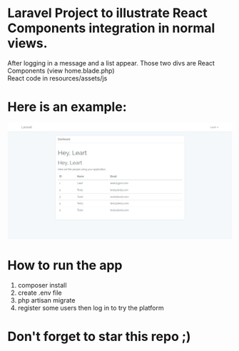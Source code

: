 # Laravel Project to illustrate React Components integration in normal views.

After logging in a message and a list appear. Those two divs are React Components (view home.blade.php) <br/>
React code in resources/assets/js

# Here is an example:
![alt text](https://raw.githubusercontent.com/leartgjoni/laravel-react-component/master/demo/example.png)

# How to run the app

1. composer install
2. create .env file
3. php artisan migrate
4. register some users then log in to try the platform

# Don't forget to star this repo ;)
